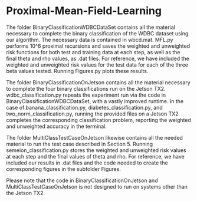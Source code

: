 # Proximal-Mean-Field-Learning
The folder BinaryClassificationWDBCDataSet contains all the material necessary to complete the binary classification of the WDBC dataset using our algorithm. The necessary data is contained in wbcd.mat. MFL.py performs 10^6 proximal recursions and saves the weighted and unweighted risk functions for both test and training data at each step, as well as the final theta and rho values, as .dat files. For reference, we have included the weighted and unweighted risk values for the test data for each of the three beta values tested. Running Figures.py plots these results.

The folder BinaryClassificationOnJetson contains all the material necessary to complete the four binary classifications run on the Jetson TX2. wdbc_classification.py repeats the experiment run via the code in BinaryClassificationWDBCDataSet, with a vastly improved runtime. In the case of banana_classification.py, diabetes_classification.py, and two_norm_classification.py, running the provided files on a Jetson TX2 completes the corresponding classification problem, reporting the weighted and unweighted accuracy in the terminal.

The folder MultiClassTestCaseOnJetson likewise contains all the needed material to run the test case described in Section 5. Running semeion_classification.py stores the weighted and unweighted risk values at each step and the final values of theta and rho. For reference, we have included our results in .dat files and the code needed to create the corresponding figures in the subfolder Figures.

Please note that the code in BinaryClassificationOnJetson and MultiClassTestCaseOnJetson is not designed to run on systems other than the Jetson TX2.
